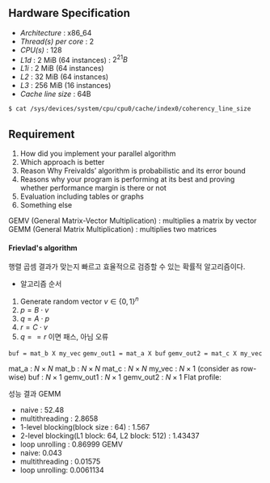 ## Hardware Specification
- *Architecture* : x86_64
- *Thread(s) per core* : 2
- *CPU(s)* : 128
- *L1d* : 2 MiB (64 instances) : $2^{21}B$ 
- *L1i* : 2 MiB (64 instances)
- *L2* : 32 MiB (64 instances)
- *L3* : 256 MiB (16 instances)
- *Cache line size* : 64B
``` bash
$ cat /sys/devices/system/cpu/cpu0/cache/index0/coherency_line_size
```
## Requirement
1. How did you implement your parallel algorithm 
2. Which approach is better 
3. Reason Why Freivalds’ algorithm is probabilistic and its error bound 
4. Reasons why your program is performing at its best and proving whether performance margin is there or not 
5. Evaluation including tables or graphs 
6. Something else

GEMV (General Matrix-Vector Multiplication) : multiplies a matrix by vector
GEMM (General Matrix Multiplication) : multiplies two matrices

#### Frievlad's algorithm
행렬 곱셈 결과가 맞는지 빠르고 효율적으로 검증할 수 있는 확률적 알고리즘이다.
- 알고리즘 순서
1. Generate random vector $v \in \{0, 1\}^n$ 
2. $p=B\cdot v$
3. $q= A \cdot p$
4. $r = C \cdot v$
5. $q==r$ 이면 패스, 아님 오류

`buf = mat_b X my_vec`
`gemv_out1 = mat_a X buf`
`gemv_out2 = mat_c X my_vec`

mat_a : $N \times N$
mat_b : $N \times N$ 
mat_c : $N \times N$ 
my_vec : $N \times 1$ (consider as row-wise)
buf : $N \times 1$ 
gemv_out1 : $N \times 1$
gemv_out2 : $N\times 1$ 
Flat profile:


성능 결과
GEMM
- naive : 52.48
- multithreading : 2.8658
- 1-level blocking(block size : 64) : 1.567
- 2-level blocking(L1 block: 64, L2 block: 512) : 1.43437
- loop unrolling : 0.86999
GEMV 
- naive: 0.043
- multithreading : 0.01575
- loop unrolling: 0.0061134
